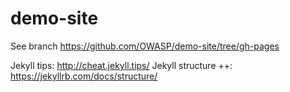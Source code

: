 # demo-site

See branch https://github.com/OWASP/demo-site/tree/gh-pages

Jekyll tips:
http://cheat.jekyll.tips/
Jekyll structure ++:
https://jekyllrb.com/docs/structure/
